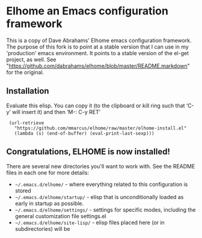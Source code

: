 # Elhome an Emacs configuration framework

This is a copy of Dave Abrahams' Elhome emacs configuration
framework. The purpose of this fork is to point at a stable version
that I can use in my 'production' emacs environment. It points to a
stable version of the el-get project, as well. See
"https://github.com/dabrahams/elhome/blob/master/README.markdown" for
the original.


## Installation

Evaluate this elisp.  You can copy it (to the clipboard or kill
ring such that ‘C-y’ will insert it) and then ‘M-: C-y RET’

     (url-retrieve
       "https://github.com/mmarcus/elhome/raw/master/elhome-install.el"
       (lambda (s) (end-of-buffer) (eval-print-last-sexp)))

## Congratulations, ELHOME is now installed!

There are several new directories you'll want to work with.  See the
README files in each one for more details:

* `~/.emacs.d/elhome/` - where everything related to this configuration is stored
* `~/.emacs.d/elhome/startup/` - elisp that is unconditionally loaded as
  early in startup as possible.
* `~/.emacs.d/elhome/settings/` - settings for specific modes, including
  the general customization file settings.el
* `~/.emacs.d/elhome/site-lisp/` - elisp files placed here (or in subdirectories) will be 
